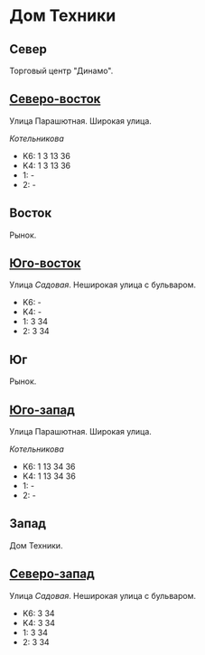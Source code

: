 # Дом Техники

## Север

Торговый центр "Динамо".

## [Северо-восток](./595082.md)

Улица Парашютная.
Широкая улица.

*Котельникова*

* K6:   1   3   13  36
* K4:   1   3   13  36
* 1:    -
* 2:    -

## Восток

Рынок.

## [Юго-восток](./597092.md)

Улица *Садовая*.
Неширокая улица с бульваром.

* K6:   -
* K4:   -
* 1:    3   34
* 2:    3   34

## Юг

Рынок.

## [Юго-запад](./595095.md)

Улица Парашютная.
Широкая улица.

*Котельникова*

* K6:   1   13  34 36
* K4:   1   13  34 36
* 1:    -
* 2:    -

## Запад

Дом Техники.

## [Северо-запад](./587087.md)

Улица *Садовая*.
Неширокая улица с бульваром.

* K6:   3   34
* K4:   3   34
* 1:    3   34
* 2:    3   34
